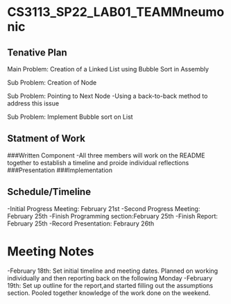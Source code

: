 # CS3113_SP22_LAB01_TEAMMneumonic

## Tenative Plan 
Main Problem: Creation of a Linked List using Bubble Sort in Assembly 

Sub Problem: Creation of Node

Sub Problem: Pointing to Next Node
-Using a back-to-back method to address this issue

Sub Problem: Implement Bubble sort on List


## Statment of Work 
###Written Component
-All three members will work on the README together to establish a timeline and proide individual reflections
###Presentation
###Implementation

## Schedule/Timeline 
-Initial Progress Meeting: February 21st
-Second Progress Meeting: February 25th
-Finish Programming section:February 25th
-Finish Report: February 25th
-Record Presentation: Febraury 26th
 
# Meeting Notes
-February 18th: Set initial timeline and meeting dates. Planned on working individually and then reporting back on the following Monday 
-February 19th: Set up outline for the report,and started filling out the assumptions section. Pooled together knowledge of the work done on the weekend.
 
 
